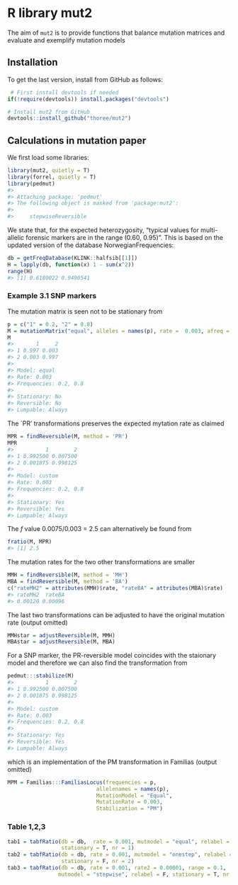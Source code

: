 <!-- README.md is generated from README.Rmd. Please edit that file -->

# R library mut2

The aim of `mut2` is to provide functions that balance mutation matrices
and evaluate and exemplify mutation models

## Installation

To get the last version, install from GitHub as follows:

``` r
 # First install devtools if needed
if(!require(devtools)) install.packages("devtools")

# Install mut2 from GitHub
devtools::install_github("thoree/mut2")
```

## Calculations in mutation paper

We first load some libraries:

``` r
library(mut2, quietly = T)
library(forrel, quietly = T)
library(pedmut)
#> 
#> Attaching package: 'pedmut'
#> The following object is masked from 'package:mut2':
#> 
#>     stepwiseReversible
```

We state that, for the expected heterozygosity, “typical values for
multi-allelic forensic markers are in the range (0.60, 0.95)”. This is
based on the updated version of the database NorwegianFrequencies:

``` r
db = getFreqDatabase(KLINK::halfsib[[1]])
H = lapply(db, function(x) 1 - sum(x^2))
range(H)
#> [1] 0.6180022 0.9490541
```

### Example 3.1 SNP markers

The mutation matrix is seen not to be stationary from

``` r
p = c("1" = 0.2, "2" = 0.8)
M = mutationMatrix("equal", alleles = names(p), rate =  0.003, afreq = p)
M
#>       1     2
#> 1 0.997 0.003
#> 2 0.003 0.997
#> 
#> Model: equal 
#> Rate: 0.003 
#> Frequencies: 0.2, 0.8 
#> 
#> Stationary: No 
#> Reversible: No 
#> Lumpable: Always
```

The \`PR’ transformations preserves the expected mytation rate as
claimed

``` r
MPR = findReversible(M, method = 'PR')
MPR
#>          1        2
#> 1 0.992500 0.007500
#> 2 0.001875 0.998125
#> 
#> Model: custom 
#> Rate: 0.003 
#> Frequencies: 0.2, 0.8 
#> 
#> Stationary: Yes 
#> Reversible: Yes 
#> Lumpable: Always
```

The *f* value 0.0075/0.003 = 2.5 can alternatively be found from

``` r
fratio(M, MPR) 
#> [1] 2.5
```

The mutation rates for the two other transformations are smaller

``` r
MMH = findReversible(M, method = 'MH')
MBA = findReversible(M, method = 'BA')
c("rateMH2" = attributes(MMH)$rate, "rateBA" = attributes(MBA)$rate)
#> rateMH2  rateBA 
#> 0.00120 0.00096
```

The last two transformations can be adjusted to have the original
mutation rate (output omitted)

``` r
MMHstar = adjustReversible(M, MMH)
MBAstar = adjustReversible(M, MBA)
```

For a SNP marker, the PR-reversible model coincides with the staionary
model and therefore we can also find the transformation from

``` r
pedmut:::stabilize(M)
#>          1        2
#> 1 0.992500 0.007500
#> 2 0.001875 0.998125
#> 
#> Model: custom 
#> Rate: 0.003 
#> Frequencies: 0.2, 0.8 
#> 
#> Stationary: Yes 
#> Reversible: Yes 
#> Lumpable: Always
```

which is an implementation of the PM transformation in Familias (output
omitted)

``` r
MPM = Familias:::FamiliasLocus(frequencies = p,
                            allelenames = names(p),
                            MutationModel = "Equal",
                            MutationRate = 0.003,
                            Stabilization = "PM")
```

### Table 1,2,3

``` r
tab1 = tabfRatio(db = db,  rate = 0.001, mutmodel = "equal", relabel = F, 
                 stationary = T, nr = 1)
tab2 = tabfRatio(db = db, rate = 0.001, mutmodel = "onestep", relabel = T, 
                 stationary = F, nr = 2)
tab3 = tabfRatio(db = db, rate = 0.001, rate2 = 0.00001, range = 0.1, 
                mutmodel = "stepwise", relabel = F, stationary = T, nr = 3)
```
